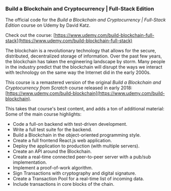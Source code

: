 ### Build a Blockchain and Cryptocurrency | Full-Stack Edition

The official code for the *Build a Blockchain and Cryptocurrency | Full-Stack Edition* course on Udemy by David Katz.

Check out the course: [https://www.udemy.com/build-blockchain-full-stack](https://www.udemy.com/build-blockchain-full-stack)

The blockchain is a revolutionary technology that allows for the secure, distributed, decentralized storage of information. Over the past few years, the blockchain has taken the engineering landscape by storm. Many people in the industry predict that the blockchain will disrupt the ways we interact with technology on the same way the Internet did in the early 2000s.

This course is a remastered version of the original *Build a Blockchain and Cryptocurrency from Scratch* course released in early 2018: [https://www.udemy.com/build-blockchain](https://www.udemy.com/build-blockchain).

This takes that course's best content, and adds a ton of additional material:
Some of the main course highlights:
- Code a full-on backend with test-driven development.
- Write a full test suite for the backend.
- Build a Blockchain in the object-oriented programming style.
- Create a full frontend React.js web application.
- Deploy the application to production (with multiple servers).
- Create an API around the Blockchain.
- Create a real-time connected peer-to-peer server with a pub/sub implementation.
- Implement a proof-of-work algorithm.
- Sign Transactions with cryptography and digital signature.
- Create a Transaction Pool for a real-time list of incoming data.
- Include transactions in core blocks of the chain.

